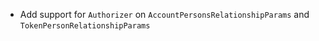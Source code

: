 * Add support for `Authorizer` on `AccountPersonsRelationshipParams` and `TokenPersonRelationshipParams`